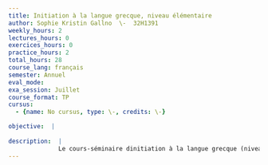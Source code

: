 ```yaml
---
title: Initiation à la langue grecque, niveau élémentaire
author: Sophie Kristin Gallno  \-  32H1391
weekly_hours: 2
lectures_hours: 0
exercices_hours: 0
practice_hours: 2
total_hours: 28
course_lang: français
semester: Annuel
eval_mode: 
exa_session: Juillet
course_format: TP
cursus:
  - {name: No cursus, type: \-, credits: \-}

objective:  |
            
description:  |
              Le cours-séminaire dinitiation à la langue grecque (niveau élémentaire) permet dacquérir en deux semestres les bases du grec classiques. Lenseignement est axé sur lapprentissage de la langue au moyen dune grammaire et dune brochure de textes comportant des phrases et des extraits authentiques dauteurs grecs. Le cours-séminaire est complété par le TP « exercices complémentaires ». Le programme dinitiation est ouvert à toute personne souhaitant apprendre les bases du grec ancien et ne demande aucun prérequis ; il permet également de commencer un Bachelor en grec ancien en partant du niveau débutant. Plus dinformations sont disponibles sur la page unige.ch/grec_ancien/ini.
---
```

